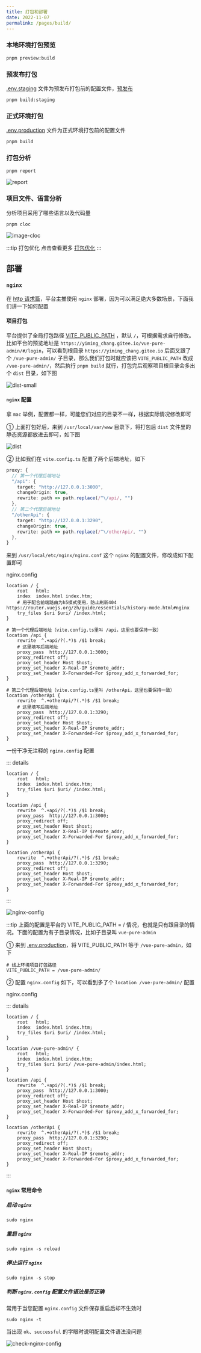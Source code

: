 ```yaml
---
title: 打包和部署
date: 2022-11-07
permalink: /pages/build/
---
```


### 本地环境打包预览

```
pnpm preview:build
```

### 预发布打包

[.env.staging](https://gitee.com/yiming_chang/pure-admin-thin/blob/main/.env.staging) 文件为预发布打包前的配置文件，[预发布](https://cn.vitejs.dev/guide/env-and-mode.html#modes) <Badge text="vite文档"/>

```
pnpm build:staging
```

### 正式环境打包

[.env.production](https://gitee.com/yiming_chang/pure-admin-thin/blob/main/.env.production) 文件为正式环境打包前的配置文件

```
pnpm build
```

### 打包分析

```
pnpm report
```

![report](~@alias/img/guide/report.jpg)

### 项目文件、语言分析

分析项目采用了哪些语言以及代码量

```
pnpm cloc
```

![image-cloc](~@alias/img/guide/cloc.jpg)

:::tip 打包优化
点击查看更多 [打包优化](/pages/buildgood/)
:::

## 部署

### `nginx`

在 [http 请求篇](/pages/request/#什么是跨域)，平台主推使用 `nginx` 部署，因为可以满足绝大多数场景，下面我们讲一下如何配置

#### 项目打包

平台提供了全局打包路径 [VITE_PUBLIC_PATH](https://gitee.com/yiming_chang/pure-admin-thin/blob/main/.env.production#L2) ，默认 `/`，可根据需求自行修改。比如平台的预览地址是 `https://yiming_chang.gitee.io/vue-pure-admin/#/login`，可以看到根目录 `https://yiming_chang.gitee.io` 后面又跟了个 `/vue-pure-admin/` 子目录，那么我们打包时就应该把 `VITE_PUBLIC_PATH` 改成 `/vue-pure-admin/`，然后执行 `pnpm build` 就行，打包完后观察项目根目录会多出个 `dist` 目录，如下图

![dist-small](~@alias/img/build/dist-small.jpg)

#### `nginx` 配置

拿 `mac` 举例，配置都一样，可能您们对应的目录不一样，根据实际情况修改即可

① 上面打包好后，来到 `/usr/local/var/www` 目录下，将打包后 `dist` 文件里的静态资源都放进去即可，如下图

![dist](~@alias/img/build/dist.jpg)

② 比如我们在 `vite.config.ts` 配置了两个后端地址，如下

```ts
proxy: {
  // 第一个代理后端地址
  "/api": {
    target: "http://127.0.0.1:3000",
    changeOrigin: true,
    rewrite: path => path.replace(/^\/api/, "")
  },
  // 第二个代理后端地址
  "/otherApi": {
    target: "http://127.0.0.1:3290",
    changeOrigin: true,
    rewrite: path => path.replace(/^\/otherApi/, "")
  },
}
```

来到 `/usr/local/etc/nginx/nginx.conf` 这个 `nginx` 的配置文件，修改成如下配置即可

nginx.config

```
location / {
    root   html;
    index  index.html index.htm;
    # 用于配合前端路由为h5模式使用，防止刷新404 https://router.vuejs.org/zh/guide/essentials/history-mode.html#nginx
    try_files $uri $uri/ /index.html;
}

# 第一个代理后端地址（vite.config.ts里叫 /api，这里也要保持一致）
location /api {
    rewrite  ^.+api/?(.*)$ /$1 break;
    # 这里填写后端地址
    proxy_pass  http://127.0.0.1:3000;
    proxy_redirect off;
    proxy_set_header Host $host;
    proxy_set_header X-Real-IP $remote_addr;
    proxy_set_header X-Forwarded-For $proxy_add_x_forwarded_for;
}

# 第二个代理后端地址（vite.config.ts里叫 /otherApi，这里也要保持一致）
location /otherApi {
    rewrite  ^.+otherApi/?(.*)$ /$1 break;
    # 这里填写后端地址
    proxy_pass  http://127.0.0.1:3290;
    proxy_redirect off;
    proxy_set_header Host $host;
    proxy_set_header X-Real-IP $remote_addr;
    proxy_set_header X-Forwarded-For $proxy_add_x_forwarded_for;
}
```

一份干净无注释的 `nginx.config` 配置

::: details

```
location / {
    root   html;
    index  index.html index.htm;
    try_files $uri $uri/ /index.html;
}

location /api {
    rewrite  ^.+api/?(.*)$ /$1 break;
    proxy_pass  http://127.0.0.1:3000;
    proxy_redirect off;
    proxy_set_header Host $host;
    proxy_set_header X-Real-IP $remote_addr;
    proxy_set_header X-Forwarded-For $proxy_add_x_forwarded_for;
}

location /otherApi {
    rewrite  ^.+otherApi/?(.*)$ /$1 break;
    proxy_pass  http://127.0.0.1:3290;
    proxy_redirect off;
    proxy_set_header Host $host;
    proxy_set_header X-Real-IP $remote_addr;
    proxy_set_header X-Forwarded-For $proxy_add_x_forwarded_for;
}
```

:::

![nginx-config](~@alias/img/build/nginx-config.jpg)

:::tip 上面的配置是平台的 VITE_PUBLIC_PATH = / 情况，也就是只有跟目录的情况。下面的配置为有子目录情况，比如子目录叫 `vue-pure-admin`

① 来到 [.env.production](https://gitee.com/yiming_chang/pure-admin-thin/blob/main/.env.production#L2)，将 VITE_PUBLIC_PATH 等于 `/vue-pure-admin`，如下

```
# 线上环境项目打包路径
VITE_PUBLIC_PATH = /vue-pure-admin/
```

② 配置 `nginx.config` 如下，可以看到多了个 `location /vue-pure-admin/` 配置

nginx.config

::: details

```
location / {
    root   html;
    index  index.html index.htm;
    try_files $uri $uri/ /index.html;
}

location /vue-pure-admin/ {
    root   html;
    index  index.html index.htm;
    try_files $uri $uri/ /vue-pure-admin/index.html;
}

location /api {
    rewrite  ^.+api/?(.*)$ /$1 break;
    proxy_pass  http://127.0.0.1:3000;
    proxy_redirect off;
    proxy_set_header Host $host;
    proxy_set_header X-Real-IP $remote_addr;
    proxy_set_header X-Forwarded-For $proxy_add_x_forwarded_for;
}

location /otherApi {
    rewrite  ^.+otherApi/?(.*)$ /$1 break;
    proxy_pass  http://127.0.0.1:3290;
    proxy_redirect off;
    proxy_set_header Host $host;
    proxy_set_header X-Real-IP $remote_addr;
    proxy_set_header X-Forwarded-For $proxy_add_x_forwarded_for;
}
```

:::

#### `nginx` 常用命令

##### 启动 `nginx`

```
sudo nginx
```

##### 重启 `nginx`

```
sudo nginx -s reload
```

##### 停止运行 `nginx`

```
sudo nginx -s stop
```

##### 判断 `nginx.config` 配置文件语法是否正确

常用于当您配置 `nginx.config` 文件保存重启后却不生效时

```
sudo nginx -t
```

当出现 `ok`、`successful` 的字眼时说明配置文件语法没问题

![check-nginx-config](~@alias/img/build/check-nginx-config.jpg)
